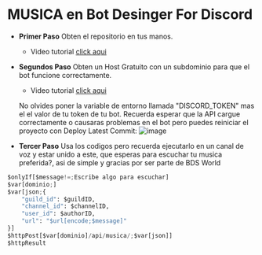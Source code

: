 # MUSICA en Bot Desinger For Discord

- **Primer Paso**
Obten el repositorio en tus manos.

   - Video tutorial [click aqui](https://github.com/IzanaonYT/MusicScript/blob/main/Tutos/githubtuto.mp4)
- **Segundos Paso**
Obten un Host Gratuito con un subdominio para que el bot funcione correctamente.
   - Video tutorial [click aqui](https://github.com/IzanaonYT/MusicScript/blob/main/Tutos/rendertuto.mp4)
   
    No olvides poner la variable de entorno llamada "DISCORD_TOKEN" mas el el valor de tu token de tu bot.
    Recuerda esperar que la API cargue correctamente o causaras problemas en el bot pero puedes reiniciar el proyecto con Deploy Latest Commit:
    ![image](https://github.com/user-attachments/assets/2bf52975-78c9-4974-be34-bfcf013fcc9d)


- **Tercer Paso**
Usa los codigos pero recuerda ejecutarlo en un canal de voz y estar unido a este, que esperas para escuchar tu musica preferida?, asi de simple y gracias por ser parte de BDS World

```python
$onlyIf[$message!=;Escribe algo para escuchar]
$var[dominio;]
$var[json;{
    "guild_id": $guildID,
    "channel_id": $channelID,
    "user_id": $authorID,
    "url": "$url[encode;$message]"
}]
$httpPost[$var[dominio]/api/musica/;$var[json]]
$httpResult
```
